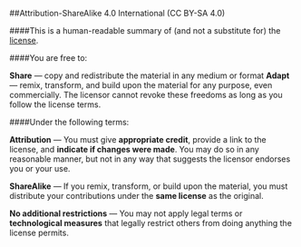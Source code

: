 ##Attribution-ShareAlike 4.0 International (CC BY-SA 4.0)

####This is a human-readable summary of (and not a substitute for) the <a href="https://creativecommons.org/licenses/by-sa/4.0/legalcode" target="_blank">license</a>.

####You are free to:

**Share** — copy and redistribute the material in any medium or format
**Adapt** — remix, transform, and build upon the material for any purpose, even commercially.
The licensor cannot revoke these freedoms as long as you follow the license terms.

####Under the following terms:

**Attribution** — You must give **appropriate credit**, provide a link to the license, and **indicate if changes were made**. You may do so in any reasonable manner, but not in any way that suggests the licensor endorses you or your use.

**ShareAlike** — If you remix, transform, or build upon the material, you must distribute your contributions under the **same license** as the original.

**No additional restrictions** — You may not apply legal terms or **technological measures** that legally restrict others from doing anything the license permits.
